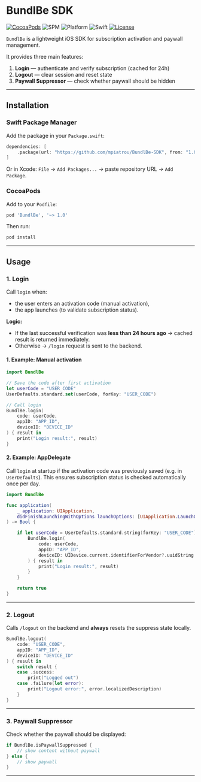 # BundlBe SDK

[![CocoaPods](https://img.shields.io/cocoapods/v/BundlBe)](https://cocoapods.org/pods/BundlBe)
![SPM](https://img.shields.io/badge/SPM-compatible-brightgreen)
![Platform](https://img.shields.io/badge/platform-iOS-lightgrey)
![Swift](https://img.shields.io/badge/Swift-5.9-orange)
[![License](https://img.shields.io/badge/license-MIT-blue)](LICENSE)

`BundlBe` is a lightweight iOS SDK for subscription activation and paywall management.

It provides three main features:

1. **Login** — authenticate and verify subscription (cached for 24h)
2. **Logout** — clear session and reset state
3. **Paywall Suppressor** — check whether paywall should be hidden

---

## Installation

### Swift Package Manager

Add the package in your `Package.swift`:

```swift
dependencies: [
    .package(url: "https://github.com/mpiatrou/BundlBe-SDK", from: "1.0")
]
```

Or in Xcode:
`File` → `Add Packages...` → paste repository URL → `Add Package`.


### CocoaPods

Add to your `Podfile`:

```ruby
pod 'BundlBe', '~> 1.0'
```

Then run:

```bash
pod install
```

---

## Usage

### 1. Login

Call `login` when:

* the user enters an activation code (manual activation),
* the app launches (to validate subscription status).

**Logic:**

* If the last successful verification was **less than 24 hours ago** → cached result is returned immediately.
* Otherwise → `/login` request is sent to the backend.

#### 1. Example: Manual activation

```swift
import BundlBe

// Save the code after first activation
let userCode = "USER_CODE"
UserDefaults.standard.set(userCode, forKey: "USER_CODE")

// Call login
BundlBe.login(
    code: userCode,
    appID: "APP_ID",
    deviceID: "DEVICE_ID"
) { result in
    print("Login result:", result)
}
```

#### 2. Example: AppDelegate

Call `login` at startup if the activation code was previously saved (e.g. in `UserDefaults`).
This ensures subscription status is checked automatically once per day.

```swift
import BundlBe

func application(
    _ application: UIApplication,
    didFinishLaunchingWithOptions launchOptions: [UIApplication.LaunchOptionsKey: Any]?
) -> Bool {

    if let userCode = UserDefaults.standard.string(forKey: "USER_CODE") {
        BundlBe.login(
            code: userCode,
            appID: "APP_ID",
            deviceID: UIDevice.current.identifierForVendor?.uuidString ?? ""
        ) { result in
            print("Login result:", result)
        }
    }

    return true
}
```

---

### 2. Logout

Calls `/logout` on the backend and **always** resets the suppress state locally.

```swift
BundlBe.logout(
    code: "USER_CODE",
    appID: "APP_ID",
    deviceID: "DEVICE_ID"
) { result in
    switch result {
    case .success:
        print("Logged out")
    case .failure(let error):
        print("Logout error:", error.localizedDescription)
    }
}
```

---

### 3. Paywall Suppressor

Check whether the paywall should be displayed:

```swift
if BundlBe.isPaywallSuppressed {
    // show content without paywall
} else {
    // show paywall
}
```

---

